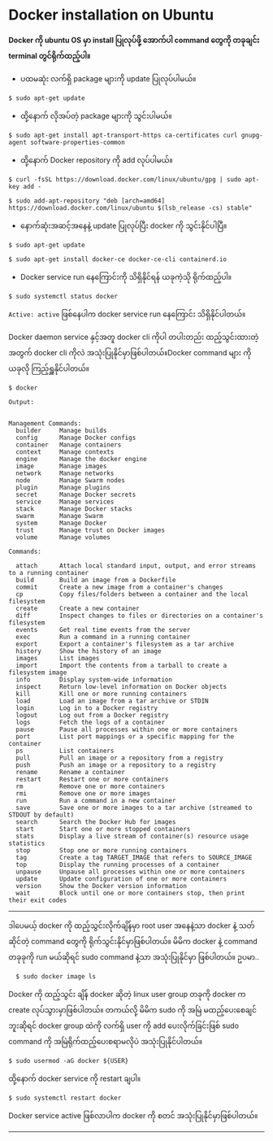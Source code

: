 ﻿# Docker installation on Ubuntu

**Docker ကို ubuntu OS မှာ install ပြုလုပ်ဖို့ အောက်ပါ command တွေကို တခုချင်း terminal တွင်ရိုက်ထည့်ပါ။**

- ပထမဆုံး လက်ရှိ package များကို update ပြုလုပ်ပါမယ်။

```
$ sudo apt-get update
```

- ထို့နောက် လိုအပ်တဲ့ package များကို သွင်းပါမယ်။
```
$ sudo apt-get install apt-transport-https ca-certificates curl gnupg-agent software-properties-common
```
- ထို့နောက် Docker repository ကို add လုပ်ပါမယ်။
```
$ curl -fsSL https://download.docker.com/linux/ubuntu/gpg | sudo apt-key add -
```
```
$ sudo add-apt-repository "deb [arch=amd64] https://download.docker.com/linux/ubuntu $(lsb_release -cs) stable"
```
- နောက်ဆုံးအဆင့်အနေနဲ့ update ပြုလုပ်ပြီး docker ကို သွင်းနိုင်ပါပြီ။
```
$ sudo apt-get update
```
```
$ sudo apt-get install docker-ce docker-ce-cli containerd.io
```
- Docker service run နေကြောင်းကို သိရှိနိုင်ရန် ယခုကဲ့သို ရိုက်ထည့်ပါ။
```
$ sudo systemctl status docker
```
  

`Active: active` ဖြစ်နေပါက docker service run နေကြောင်း သိရှိနိုင်ပါတယ်။

Docker daemon service နှင့်အတူ docker cli ကိုပါ တပါးတည်း ထည့်သွင်းထားတဲ့ အတွက် docker cli ကိုလဲ အသုံးပြုနိုင်မှာဖြစ်ပါတယ်။Docker command များ ကို ယခုလို ကြည့်ရှူနိုင်ပါတယ်။
```
$ docker
```
```
Output:


Management Commands:
  builder     Manage builds
  config      Manage Docker configs
  container   Manage containers
  context     Manage contexts
  engine      Manage the docker engine
  image       Manage images
  network     Manage networks
  node        Manage Swarm nodes
  plugin      Manage plugins
  secret      Manage Docker secrets
  service     Manage services
  stack       Manage Docker stacks
  swarm       Manage Swarm
  system      Manage Docker
  trust       Manage trust on Docker images
  volume      Manage volumes

Commands:

  attach      Attach local standard input, output, and error streams to a running container
  build       Build an image from a Dockerfile
  commit      Create a new image from a container's changes
  cp          Copy files/folders between a container and the local filesystem
  create      Create a new container
  diff        Inspect changes to files or directories on a container's filesystem
  events      Get real time events from the server
  exec        Run a command in a running container
  export      Export a container's filesystem as a tar archive
  history     Show the history of an image
  images      List images
  import      Import the contents from a tarball to create a filesystem image
  info        Display system-wide information
  inspect     Return low-level information on Docker objects
  kill        Kill one or more running containers
  load        Load an image from a tar archive or STDIN
  login       Log in to a Docker registry
  logout      Log out from a Docker registry
  logs        Fetch the logs of a container
  pause       Pause all processes within one or more containers
  port        List port mappings or a specific mapping for the container
  ps          List containers
  pull        Pull an image or a repository from a registry
  push        Push an image or a repository to a registry
  rename      Rename a container
  restart     Restart one or more containers
  rm          Remove one or more containers
  rmi         Remove one or more images
  run         Run a command in a new container
  save        Save one or more images to a tar archive (streamed to STDOUT by default)
  search      Search the Docker Hub for images
  start       Start one or more stopped containers
  stats       Display a live stream of container(s) resource usage statistics
  stop        Stop one or more running containers
  tag         Create a tag TARGET_IMAGE that refers to SOURCE_IMAGE
  top         Display the running processes of a container
  unpause     Unpause all processes within one or more containers
  update      Update configuration of one or more containers
  version     Show the Docker version information
  wait        Block until one or more containers stop, then print their exit codes
```
---

ဒါပေမယ့် docker ကို ထည့်သွင်းလိုက်ချိန်မှာ root user အနေနဲ့သာ docker နဲ့ သတ်ဆိုင်တဲ့ command တွေကို ရိုက်သွင်းနိုင်မှာဖြစ်ပါတယ်။ မိမိက docker နဲ့ command တခုခုကို run မယ်ဆိုရင် sudo command နဲ့သာ အသုံးပြုနိုင်မှာ ဖြစ်ပါတယ်။ 
ဥပမာ..
```
  $ sudo docker image ls
```
Docker ကို ထည့်သွင်း ချိန် docker ဆိုတဲ့ linux user group တခုကို docker က create လုပ်သွားမှာဖြစ်ပါတယ်။ တကယ်လို့ မိမိက sudo ကို အမြဲ မထည့်ပေးစေချင်ဘူးဆိုရင် docker group ထဲကို လက်ရှိ user ကို add ပေးလိုက်ခြင်းဖြစ် sudo command ကို အမြဲရိုက်ထည့်ပေးစရာမလိုပဲ အသုံးပြုနိုင်ပါတယ်။
```
$ sudo usermod -aG docker ${USER}
```
ထို့နောက် docker service ကို restart ချပါ။
```
$ sudo systemctl restart docker
```
Docker service active ဖြစ်လာပါက docker ကို စတင် အသုံးပြုနိုင်မှာဖြစ်ပါတယ်။

---

